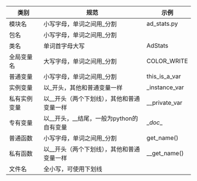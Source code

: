 | 类别     | 规范                        | 示例            |
|--------|---------------------------|---------------|
| 模块名    | 小写字母，单词之间用_分割             | ad_stats.py   |
| 包名     | 小写字母，单词之间用_分割             |               |
| 类名     | 单词首字母大写                   | AdStats       |
| 全局变量名  | 大写字母，单词之间用_分割             | COLOR_WRITE   |
| 普通变量   | 小写字母，单词之间用_分割             | this_is_a_var |
| 实例变量   | 以_开头，其他和普通变量一样            | _instance_var |
| 私有实例变量 | 以__开头（两个下划线），其他和普通变量一样    | __private_var |
| 专有变量   | 以__开头，__结尾，一般为python的自有变量 | \__doc__      |
| 普通函数   | 小写字母，单词之间用_分割             | get_name()    |
| 私有函数   | 以__开头（两个下划线），其他和普通变量一样    | __get_name()  |
| 文件名    | 全小写，可使用下划线                |
